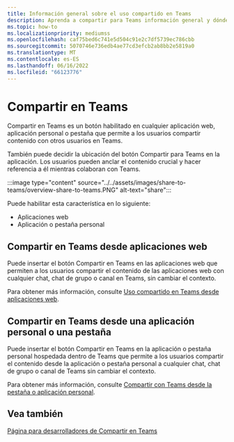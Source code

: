 ```yaml
---
title: Información general sobre el uso compartido en Teams
description: Aprenda a compartir para Teams información general y dónde puede crear el botón Compartir a equipos en las aplicaciones de Teams y las aplicaciones de pestaña.
ms.topic: how-to
ms.localizationpriority: mediumss
ms.openlocfilehash: caf75bed6c741e5d504c91e2c7df5739ec786cbb
ms.sourcegitcommit: 5070746e736edb4ae77cd3efcb2ab8bb2e5819a0
ms.translationtype: MT
ms.contentlocale: es-ES
ms.lasthandoff: 06/16/2022
ms.locfileid: "66123776"
---
```

# <a name="share-to-teams"></a>Compartir en Teams

Compartir en Teams es un botón habilitado en cualquier aplicación web, aplicación personal o pestaña que permite a los usuarios compartir contenido con otros usuarios en Teams.

También puede decidir la ubicación del botón Compartir para Teams en la aplicación. Los usuarios pueden anclar el contenido crucial y hacer referencia a él mientras colaboran con Teams.

:::image type="content" source="../../assets/images/share-to-teams/overview-share-to-teams.PNG" alt-text="share":::

Puede habilitar esta característica en lo siguiente:

* Aplicaciones web
* Aplicación o pestaña personal

## <a name="share-to-teams-from-web-apps"></a>Compartir en Teams desde aplicaciones web

Puede insertar el botón Compartir en Teams en las aplicaciones web que permiten a los usuarios compartir el contenido de las aplicaciones web con cualquier chat, chat de grupo o canal en Teams, sin cambiar el contexto.

Para obtener más información, consulte [Uso compartido en Teams desde aplicaciones web](share-to-teams-from-web-apps.md).

## <a name="share-to-teams-from-personal-app-or-tab"></a>Compartir en Teams desde una aplicación personal o una pestaña

Puede insertar el botón Compartir en Teams en la aplicación o pestaña personal hospedada dentro de Teams que permite a los usuarios compartir el contenido desde la aplicación o pestaña personal a cualquier chat, chat de grupo o canal de Teams sin cambiar el contexto.

Para obtener más información, consulte [Compartir con Teams desde la pestaña o aplicación personal](share-to-teams-from-personal-app-or-tab.md).

## <a name="see-also"></a>Vea también

[Página para desarrolladores de Compartir en Teams ](https://developer.microsoft.com/microsoft-teams/share-to-teams#/)
